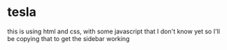 # tesla
this is using html and css, with some javascript that I don't know yet so I'll be copying that to get the sidebar working